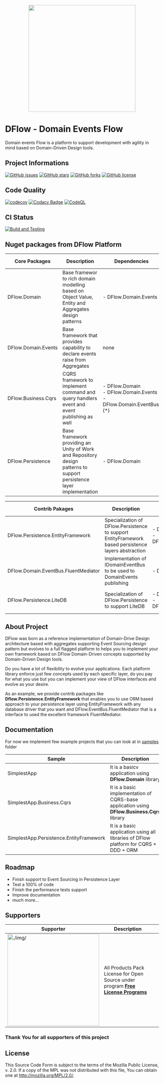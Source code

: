 <center><img src="docs/img/logodflow_200x200.png" width="350" /></center>

# DFlow - Domain Events Flow

Domain events Flow is a platform to support development with agility in mind based on Domain-Driven Design tools.

## Project Informations
[![GitHub issues](https://img.shields.io/github/issues/roadtoagility/dflow)](https://img.shields.io/github/issues/roadtoagility/dflow)
[![GitHub stars](https://img.shields.io/github/stars/roadtoagility/dflow)](https://github.com/roadtoagility/dflow/stargazers)
[![GitHub forks](https://img.shields.io/github/forks/roadtoagility/dflow)](https://github.com/roadtoagility/dflow/network)
[![GitHub license](https://img.shields.io/github/license/roadtoagility/dflow)](https://github.com/roadtoagility/dflow/blob/master/LICENSE.TXT)

## Code Quality
[![codecov](https://codecov.io/gh/roadtoagility/dflow/branch/develop/graph/badge.svg?token=5I6T20JZC8)](https://codecov.io/gh/roadtoagility/dflow)
[![Codacy Badge](https://app.codacy.com/project/badge/Grade/008ea00243504ac5ab31a24ebed9e5e8)](https://www.codacy.com/gh/roadtoagility/dflow/dashboard?utm_source=github.com&amp;utm_medium=referral&amp;utm_content=roadtoagility/dflow&amp;utm_campaign=Badge_Grade)
[![CodeQL](https://github.com/roadtoagility/dflow/actions/workflows/codeql-analysis.yml/badge.svg)](https://github.com/roadtoagility/dflow/actions/workflows/codeql-analysis.yml)

## CI Status
[![Build and Testing](https://github.com/roadtoagility/dflow/actions/workflows/dotnet.yml/badge.svg)](https://github.com/roadtoagility/dflow/actions/workflows/dotnet.yml/badge.svg)

## Nuget packages from DFlow Platform
Core Packages|Description|Dependencies|Latest Version|
-|-|-|-|
DFlow.Domain|Base framewor to rich domain modelling based on Object Value, Entity and Aggregates design patterns|- DFlow.Domain.Events|![DFlow NuGet version](https://img.shields.io/nuget/v/DFlow.Domain.svg)|
DFlow.Domain.Events|Base framework that provides capability to declare events raise from Aggregates|none|![DFlow NuGet version](https://img.shields.io/nuget/v/DFlow.Domain.Events.svg)|
DFlow.Business.Cqrs|CQRS framework to implement command and query handlers event and event publishing as well|- DFlow.Domain </br>- DFlow.Domain.Events </br>- DFlow.Domain.EventBus.(*)</br>|![DFlow NuGet version](https://img.shields.io/nuget/v/DFlow.Business.Cqrs.svg)|
DFlow.Persistence|Base framework providing an Unity of Work and Repository design patterns to support persistence layer implementation|- DFlow.Domain </br>|![DFlow NuGet version](https://img.shields.io/nuget/v/DFlow.Persistence.svg)|

Contrib Pakages|Description|Dependencies|Latest Version|
-|-|-|-|
DFlow.Persistence.EntityFramework|Specialization of DFlow.Persistence to support EntityFramework based persistence layers abstraction|- DFlow.Domain </br>- DFlow.Domain.Persistence </br>|![DFlow NuGet version](https://img.shields.io/nuget/v/DFlow.Persistence.EntityFramework.svg)|
DFlow.Domain.EventBus.FluentMediator|Implementation of IDomainEventBus to be used to DomainEvents publishing |- DFlow.Domain.Events </br>|![DFlow NuGet version](https://img.shields.io/nuget/v/DFlow.Domain.EventBus.FluentMediator.svg)|
DFlow.Persistence.LiteDB|Specialization of DFlow.Persistence to support LiteDB |- DFlow.Domain </br>- DFlow.Domain.Persistence </br>|![DFlow NuGet version](https://img.shields.io/nuget/v/DFlow.Persistence.LiteDB.svg)|

## About Project
DFlow was born as a reference implementation of Domain-Drive Design architecture based with aggregates supporting Event Sourcing design pattern but evolves to a full flagged platform to helps you to implement your own framework based on DFlow Domain-Driven concepts supported by Domain-Driven Design tools.

Do you have a lot of flexibility to evolve your applications. Each platform library enforce just few concepts used by each specific layer, do you pay for what you use but you can implement your view of DFlow interfaces and evolve as your desire.

As an example, we provide contrib packages like **Dflow.Persistence.EntityFramework** that enables you to use ORM based approach to your persistence layer using EntityFramework with any database driver that you want and DFlow.EventBus.FluentMediator that is a interface to used the excellent framework FluentMediator.

## Documentation
For now we implement few example projects that you can look at in [samples](https://github.com/roadtoagility/dflow/tree/master/samples) folder

Sample|Description|Link|
-|-|-|
SimplestApp| It is a basicv application using **DFlow.Domain** library|[SimplestApp](https://github.com/roadtoagility/dflow/tree/master/samples/SimplestApp)|
SimplestApp.Business.Cqrs| It is a basic implementation of CQRS-base application using **DFlow.Business.Cqrs** library |[SimplestApp.Business.Cqrs](https://github.com/roadtoagility/dflow/tree/master/samples/SimplestApp.Business.Cqrs)|
SimplestApp.Persistence.EntityFramework|It is a basic application using all libraries of DFlow platform for CQRS + DDD + ORM|[SimplestApp.Persistence.EntityFramework](https://github.com/roadtoagility/dflow/tree/master/samples/SimplestApp.Persistence.EntityFramework)|

## Roadmap
  * Finish support to Event Sourcing in Persistence Layer
  * Test a 100% of code
  * Finish the performance tests support
  * Improve documentation
  * much more...

## Supporters

| Supporter | Description |      |
| ---- | ----- | ----------- |
| <img src="img/jetbrains-variant-4.png" alt="./img/" width="300px" /> | All Products Pack License for Open Source under program [**Free License Programs**](https://www.jetbrains.com/community/education/) |             |

### Thank You for all **supporters** of this project

## License

This Source Code Form is subject to the terms of the Mozilla Public
License, v. 2.0. If a copy of the MPL was not distributed with this
file, You can obtain one at http://mozilla.org/MPL/2.0/.

